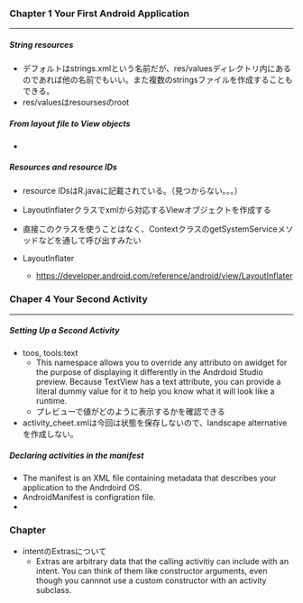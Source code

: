 

### Chapter 1 Your First Android Application
---
##### String resources
- デフォルトはstrings.xmlという名前だが、res/valuesディレクトリ内にあるのであれば他の名前でもいい。また複数のstringsファイルを作成することもできる。
- res/valuesはresoursesのroot

##### From layout file to View objects
-

##### Resources and resource IDs
- resource IDsはR.javaに記載されている。（見つからない。。。）

- LayoutInflaterクラスでxmlから対応するViewオブジェクトを作成する
- 直接このクラスを使うことはなく、ContextクラスのgetSystemServiceメソッドなどを通して呼び出すみたい
- LayoutInflater
  - https://developer.android.com/reference/android/view/LayoutInflater

### Chaper 4 Your Second Activity
---
#####   Setting Up a Second Activity

- toos, tools:text
  - This namespace allows you to override any attributo on awidget for the purpose of displaying it differently in the Andrdoid Studio preview. Because TextView has a text attribute, you can provide a literal dummy value for it to help you know what it will look like a runtime.
  - プレビューで値がどのように表示するかを確認できる
- activity_cheet.xmlは今回は状態を保存しないので、landscape alternativeを作成しない。

##### Declaring activities in the manifest

- The manifest is an XML file containing metadata that describes your application to the Andrdoird OS.
- AndroidManifest is configration file.
-

### Chapter

- intentのExtrasについて
  - Extras are arbitrary data that the calling activitiy can include with an intent. You can think of them like constructor arguments, even though you cannnot use a custom constructor with an activity subclass.
